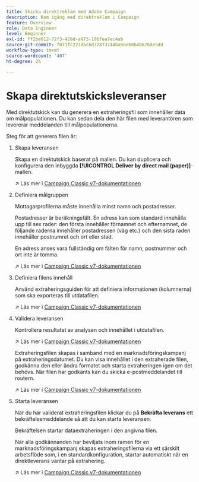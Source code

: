 ```yaml
---
title: Skicka direktreklam med Adobe Campaign
description: Kom igång med direktreklam i Campaign
feature: Overview
role: Data Engineer
level: Beginner
exl-id: ff2be012-72f3-428d-a973-196fea7ec4ab
source-git-commit: f071fc227dac6d72873744ba56eb0b4b676de5dd
workflow-type: tm+mt
source-wordcount: '407'
ht-degree: 2%

---
```


# Skapa direktutskicksleveranser

Med direktutskick kan du generera en extraheringsfil som innehåller data om målpopulationen. Du kan sedan dela den här filen med leverantören som levererar meddelanden till målpopulationerna.

Steg för att generera filen är:

1. Skapa leveransen

   Skapa en direktutskick baserat på mallen. Du kan duplicera och konfigurera den inbyggda **[!UICONTROL Deliver by direct mail (paper)]**-mallen.

   ↗️ Läs mer i [Campaign Classic v7-dokumentationen](https://experienceleague.adobe.com/docs/campaign-classic/using/sending-messages/sending-direct-mail/creating-a-direct-mail-delivery.html)

1. Definiera målgruppen

   Mottagarprofilerna måste innehålla minst namn och postadresser.

   Postadresser är beräkningsfält. En adress kan som standard innehålla upp till sex rader: den första innehåller förnamnet och efternamnet, de följande raderna innehåller postadressen (väg etc.) och den sista raden innehåller postnumret och ort eller stad.

   En adress anses vara fullständig om fälten för namn, postnummer och ort inte är tomma.

   ↗️ Läs mer i [Campaign Classic v7-dokumentationen](https://experienceleague.adobe.com/docs/campaign-classic/using/sending-messages/key-steps-when-creating-a-delivery/steps-defining-the-target-population.html)

1. Definiera filens innehåll

   Använd extraheringsguiden för att definiera informationen (kolumnerna) som ska exporteras till utdatafilen.

   ↗️ Läs mer i [Campaign Classic v7-dokumentationen](https://experienceleague.adobe.com/docs/campaign-classic/using/sending-messages/sending-direct-mail/defining-the-direct-mail-content.html)

1. Validera leveransen

   Kontrollera resultatet av analysen och innehållet i utdatafilen.

   ↗️ Läs mer i [Campaign Classic v7-dokumentationen](https://experienceleague.adobe.com/docs/campaign-classic/using/sending-messages/sending-direct-mail/validating.html)

   Extraheringsfilen skapas i samband med en marknadsföringskampanj på extraheringsdatumet. Du kan visa innehållet i den extraherade filen, godkänna den eller ändra formatet och starta extraheringen igen om det behövs. När filen har godkänts kan du skicka e-postmeddelandet till routern.

   ↗️ Läs mer i [Campaign Classic v7-dokumentationen](https://experienceleague.adobe.com/docs/campaign-classic/using/orchestrating-campaigns/orchestrate-campaigns/marketing-campaign-approval.html#approving-an-extraction-file)

1. Starta leveransen

   När du har validerat extraheringsfilen klickar du på **Bekräfta leverans** ett bekräftelsemeddelande så att du kan starta leveransen.

   Bekräftelsen startar dataextraheringen i den angivna filen.

   När alla godkännanden har beviljats inom ramen för en marknadsföringskampanj skapas extraheringsfilerna via ett särskilt arbetsflöde som, i en standardkonfiguration, startar automatiskt när en direktleverans väntar på extrahering.

   ↗️ Läs mer i [Campaign Classic v7-dokumentationen](https://experienceleague.adobe.com/docs/campaign-classic/using/orchestrating-campaigns/orchestrate-campaigns/marketing-campaign-deliveries.html#starting-an-offline-delivery)
